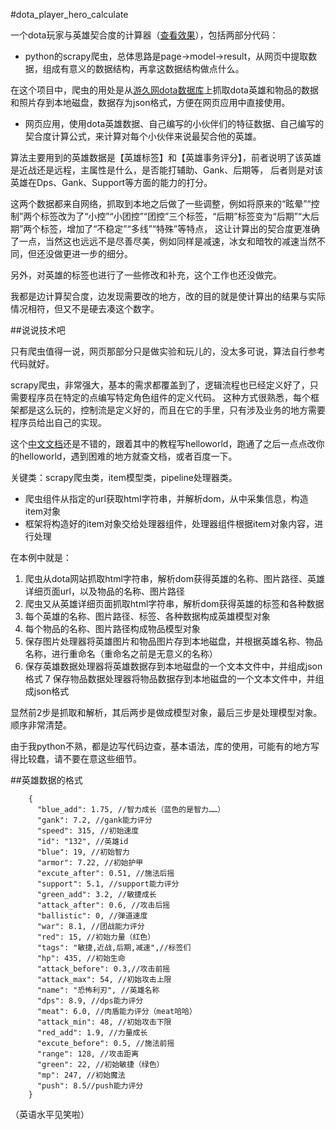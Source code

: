 #dota_player_hero_calculate

一个dota玩家与英雄契合度的计算器（[查看效果](http://page.zidafone.com/demos/dota-player/)），包括两部分代码：

* python的scrapy爬虫，总体思路是page->model->result，从网页中提取数据，组成有意义的数据结构，再拿这数据结构做点什么。

 在这个项目中，爬虫的用处是从[游久网dota数据库](http://db.dota.uuu9.com/)上抓取dota英雄和物品的数据和照片存到本地磁盘，数据存为json格式，方便在网页应用中直接使用。
 
* 网页应用，使用dota英雄数据、自己编写的小伙伴们的特征数据、自己编写的契合度计算公式，来计算对每个小伙伴来说最契合他的英雄。

 算法主要用到的英雄数据是【英雄标签】和【英雄事务评分】，前者说明了该英雄是近战还是远程，主属性是什么，是否能打辅助、Gank、后期等，
 后者则是对该英雄在Dps、Gank、Support等方面的能力的打分。
 
 这两个数据都来自网络，抓取到本地之后做了一些调整，例如将原来的“眩晕”“控制”两个标签改为了“小控”“小团控”“团控”三个标签，“后期”标签变为“后期”“大后期”两个标签，增加了“不稳定”“多线”“特殊”等特点，
 这让计算出的契合度更准确了一点，当然这也远远不是尽善尽美，例如同样是减速，冰女和暗牧的减速当然不同，但还没做更进一步的细分。
 
 另外，对英雄的标签也进行了一些修改和补充，这个工作也还没做完。
 
 我都是边计算契合度，边发现需要改的地方，改的目的就是使计算出的结果与实际情况相符，但又不是硬去凑这个数字。
 
 
 
##说说技术吧

只有爬虫值得一说，网页那部分只是做实验和玩儿的，没太多可说，算法自行参考代码就好。

scrapy爬虫，非常强大，基本的需求都覆盖到了，逻辑流程也已经定义好了，只需要程序员在特定的点编写特定角色组件的定义代码。
这种方式很熟悉，每个框架都是这么玩的，控制流是定义好的，而且在它的手里，只有涉及业务的地方需要程序员给出自己的实现。

这个[中文文档](http://scrapy-chs.readthedocs.org/zh_CN/latest/index.html)还是不错的，跟着其中的教程写helloworld，跑通了之后一点点改你的helloworld，遇到困难的地方就查文档，或者百度一下。

关键类：scrapy爬虫类，item模型类，pipeline处理器类。

* 爬虫组件从指定的url获取html字符串，并解析dom，从中采集信息，构造item对象
* 框架将构造好的item对象交给处理器组件，处理器组件根据item对象内容，进行处理

在本例中就是：

1. 爬虫从dota网站抓取html字符串，解析dom获得英雄的名称、图片路径、英雄详细页面url，以及物品的名称、图片路径
2. 爬虫又从英雄详细页面抓取html字符串，解析dom获得英雄的标签和各种数据
3. 每个英雄的名称、图片路径、标签、各种数据构成英雄模型对象
4. 每个物品的名称、图片路径构成物品模型对象
5. 保存图片处理器将英雄图片和物品图片存到本地磁盘，并根据英雄名称、物品名称，进行重命名（重命名之前是无意义的名称）
6. 保存英雄数据处理器将英雄数据存到本地磁盘的一个文本文件中，并组成json格式
7 保存物品数据处理器将物品数据存到本地磁盘的一个文本文件中，并组成json格式

显然前2步是抓取和解析，其后两步是做成模型对象，最后三步是处理模型对象。
顺序非常清楚。

由于我python不熟，都是边写代码边查，基本语法，库的使用，可能有的地方写得比较蠢，请不要在意这些细节。



##英雄数据的格式

        {
          "blue_add": 1.75, //智力成长（蓝色的是智力……）
          "gank": 7.2, //gank能力评分
          "speed": 315, //初始速度
          "id": "132", //英雄id
          "blue": 19, //初始智力
          "armor": 7.22, //初始护甲
          "excute_after": 0.51, //施法后摇
          "support": 5.1, //support能力评分
          "green_add": 3.2, //敏捷成长
          "attack_after": 0.6, //攻击后摇
          "ballistic": 0, //弹道速度
          "war": 8.1, //团战能力评分
          "red": 15, //初始力量（红色）
          "tags": "敏捷,近战,后期,减速",//标签们 
          "hp": 435, //初始生命
          "attack_before": 0.3,//攻击前摇 
          "attack_max": 54, //初始攻击上限
          "name": "恐怖利刃", //英雄名称
          "dps": 8.9, //dps能力评分
          "meat": 6.0, //肉盾能力评分（meat哈哈）
          "attack_min": 48, //初始攻击下限
          "red_add": 1.9, //力量成长
          "excute_before": 0.5, //施法前摇
          "range": 128, //攻击距离
          "green": 22, //初始敏捷（绿色）
          "mp": 247, //初始魔法
          "push": 8.5//push能力评分
        }

（英语水平见笑啦）
